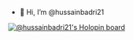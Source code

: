 - 👋 Hi, I’m @hussainbadri21

[![@hussainbadri21's Holopin board](https://holopin.me/hussainbadri21)](https://holopin.io/@hussainbadri21)


<!---
hussainbadri21/hussainbadri21 is a ✨ special ✨ repository because its `README.md` (this file) appears on your GitHub profile.
You can click the Preview link to take a look at your changes.
--->
